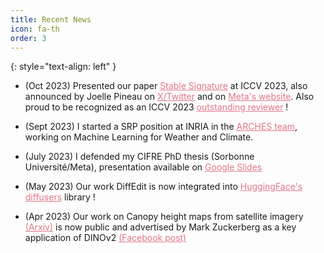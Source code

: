 ```yaml
---
title: Recent News
icon: fa-th
order: 3
---
```


<style>
  #recent-news li {margin-bottom: -30px;}
  a {color:#E27689;}
  </style>
{: style="text-align: left" }
- (Oct 2023) Presented our paper [Stable Signature](https://arxiv.org/abs/2303.15435) at ICCV 2023, also announced by Joelle Pineau on [X/Twitter](https://twitter.com/jpineau1/status/1710382118419751220) and on [Meta's website](https://ai.meta.com/blog/stable-signature-watermarking-generative-ai/). Also proud to be recognized as an ICCV 2023 [outstanding reviewer](https://twitter.com/ICCVConference/status/1707400996228378992) !

- (Sept 2023) I started a SRP position at INRIA in the [ARCHES team](https://project.inria.fr/arches/people/), working on Machine Learning for Weather and Climate.

- (July 2023) I defended my CIFRE PhD thesis (Sorbonne Université/Meta), presentation available on [Google Slides](https://docs.google.com/presentation/d/1gm5ggY4Ktx81uLdNpVhOC7Jm9xtJzoloT6wUWL-_nio/edit?usp=sharing)

- (May 2023) Our work DiffEdit is now integrated into [HuggingFace's diffusers](https://huggingface.co/docs/diffusers/using-diffusers/diffedit) library !

- (Apr 2023) Our work on Canopy height maps from satellite imagery [(Arxiv)](https://arxiv.org/abs/2304.07213) is now public and advertised by Mark Zuckerberg as a key application of DINOv2 [(Facebook post)](https://www.facebook.com/4/videos/1398137360974379/)



